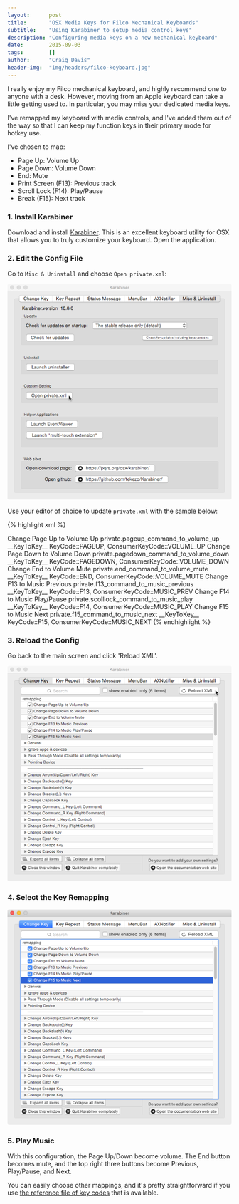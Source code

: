 ```yaml
---
layout:      post
title:       "OSX Media Keys for Filco Mechanical Keyboards"
subtitle:    "Using Karabiner to setup media control keys"
description: "Configuring media keys on a new mechanical keyboard"
date:        2015-09-03
tags:        []
author:      "Craig Davis"
header-img:  "img/headers/filco-keyboard.jpg"
---
```


I really enjoy my Filco mechanical keyboard, and highly recommend one to anyone with a desk. However, moving from an Apple keyboard can take a little getting used to. In particular, you may miss your dedicated media keys.

I've remapped my keyboard with media controls, and I've added them out of the way so that I can keep my function keys in their primary mode for hotkey use.

I've chosen to map:

* Page Up: Volume Up
* Page Down: Volume Down
* End: Mute
* Print Screen (F13): Previous track
* Scroll Lock (F14): Play/Pause
* Break (F15): Next track

### 1. Install Karabiner
Download and install [Karabiner](https://pqrs.org/osx/karabiner/). This is an excellent keyboard utility for OSX that allows you to truly customize your keyboard. Open the application.

### 2. Edit the Config File
Go to `Misc & Uninstall` and choose `Open private.xml`:

![Open XML config file](/img/posts/osx-media-keys/open-private-xml.png)

Use your editor of choice to update `private.xml` with the sample below:

{% highlight xml %}
<?xml version="1.0"?>
<root>
  <item>
    <name>Change Page Up to Volume Up</name>
    <identifier>private.pageup_command_to_volume_up</identifier>
    <autogen>__KeyToKey__ KeyCode::PAGEUP, ConsumerKeyCode::VOLUME_UP</autogen>
  </item>
  <item>
    <name>Change Page Down to Volume Down</name>
    <identifier>private.pagedown_command_to_volume_down</identifier>
    <autogen>__KeyToKey__ KeyCode::PAGEDOWN, ConsumerKeyCode::VOLUME_DOWN</autogen>
  </item>
  <item>
    <name>Change End to Volume Mute</name>
    <identifier>private.end_command_to_volume_mute</identifier>
    <autogen>__KeyToKey__ KeyCode::END, ConsumerKeyCode::VOLUME_MUTE</autogen>
  </item>
  <item>
    <name>Change F13 to Music Previous</name>
    <identifier>private.f13_command_to_music_previous</identifier>
    <autogen>__KeyToKey__ KeyCode::F13, ConsumerKeyCode::MUSIC_PREV</autogen>
  </item>
  <item>
    <name>Change F14 to Music Play/Pause</name>
    <identifier>private.scolllock_command_to_music_play</identifier>
    <autogen>__KeyToKey__ KeyCode::F14, ConsumerKeyCode::MUSIC_PLAY</autogen>
  </item>
  <item>
    <name>Change F15 to Music Next</name>
    <identifier>private.f15_command_to_music_next</identifier>
    <autogen>__KeyToKey__ KeyCode::F15, ConsumerKeyCode::MUSIC_NEXT</autogen>
  </item>
</root>
{% endhighlight %}

### 3. Reload the Config

Go back to the main screen and click 'Reload XML'.

![](/img/posts/osx-media-keys/reload-xml.png)

### 4. Select the Key Remapping
![](/img/posts/osx-media-keys/selected-remapping.png)

### 5. Play Music

With this configuration, the Page Up/Down become volume. The End button becomes mute, and the top right three buttons become Previous, Play/Pause, and Next.

You can easily choose other mappings, and it's pretty straightforward if you use [the reference file of key codes](https://github.com/tekezo/Karabiner/blob/version_10.8.0/src/bridge/generator/keycode/data/KeyCode.data) that is available.
